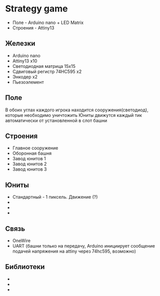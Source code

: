 # Strategy game
- Поле - Arduino nano + LED Matrix
- Строения - Attiny13 

## Железки 
- Arduino nano 
- Attiny13 x10
- Светодиодная матрица 15х15
- Сдвиговый регистр 74HC595 x2
- Энкодер х2
- Пьезоэлемент 

## Поле
В обоих углах каждого игрока находится  сооружения(светодиод), которые необходимо уничтожить
Юниты движутся каждый тик автоматически от установленной в слот башни 
 

## Строения 
- Главное сооружение 
- Оборонная башня 
- Завод юнитов 1
- Завод юнитов 2
- Завод юнитов 3


## Юниты 
- Стандартный - 1 пиксель. Движение (?)
- 
- 
- 

## Связь
- OneWire
- UART (башни только на передачу, Arduino инициирует сообщение подачей напряжения на attiny через 74hc595, возможно)

## Библиотеки
- 
- 
- 
